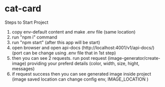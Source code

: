 # cat-card

Steps to Start Project
1. copy env-default content and make .env file (same location)
2. run "npm i" command
3. run "npm start" (after this app will be start)
4. open browser and open api-docs (http://localhost:4001/v1/api-docs/) (port can be change using .env file that in 1st step)
5. then you can see 2 requests. run post request (image-generator/create-image) providing your preferd details (color, width, size, hight, messages)
6. if request success then you can see generated image inside project (image saved location can change config env, IMAGE_LOCATION ) 
